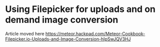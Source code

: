 # Using Filepicker for uploads and on demand image conversion

Article moved here https://meteor.hackpad.com/Meteor-Cookbook-Filepicker.io-Uploads-and-Image-Conversion-hIpSwJQV3HJ
